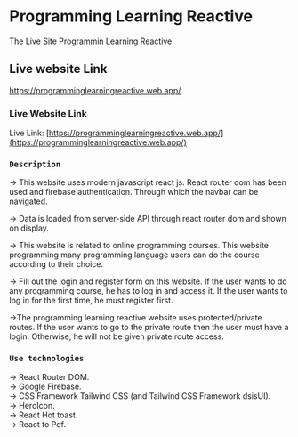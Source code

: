 # Programming Learning Reactive

The Live Site [Programmin Learning Reactive](https://programminglearningreactive.web.app/).

## Live website Link

https://programminglearningreactive.web.app/

### Live Website Link

Live Link: [https://programminglearningreactive.web.app/](https://programminglearningreactive.web.app/)

### `Description`

-> This website uses modern javascript react js. React router dom has been used and firebase authentication. Through which the navbar can be navigated.

-> Data is loaded from server-side API through react router dom and shown on display.

-> This website is related to online programming courses. This website programming many programming language users can do the course according to their choice.

-> Fill out the login and register form on this website. If the user wants to do any programming course, he has to log in and access it. If the user wants to log in for the first time, he must register first.

->The programming learning reactive website uses protected/private routes. If the user wants to go to the private route then the user must have a login. Otherwise, he will not be given private route access.

### `Use technologies`

-> React Router DOM.\
-> Google Firebase.\
-> CSS Framework Tailwind CSS (and Tailwind CSS Framework dsisUI).\
-> HeroIcon.\
-> React Hot toast.\
-> React to Pdf.
